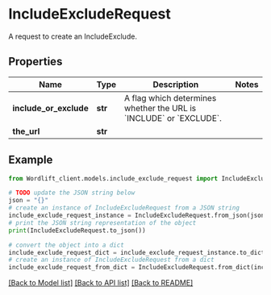 # IncludeExcludeRequest

A request to create an IncludeExclude.

## Properties

Name | Type | Description | Notes
------------ | ------------- | ------------- | -------------
**include_or_exclude** | **str** | A flag which determines whether the URL is &#x60;INCLUDE&#x60; or &#x60;EXCLUDE&#x60;. | 
**the_url** | **str** |  | 

## Example

```python
from Wordlift_client.models.include_exclude_request import IncludeExcludeRequest

# TODO update the JSON string below
json = "{}"
# create an instance of IncludeExcludeRequest from a JSON string
include_exclude_request_instance = IncludeExcludeRequest.from_json(json)
# print the JSON string representation of the object
print(IncludeExcludeRequest.to_json())

# convert the object into a dict
include_exclude_request_dict = include_exclude_request_instance.to_dict()
# create an instance of IncludeExcludeRequest from a dict
include_exclude_request_from_dict = IncludeExcludeRequest.from_dict(include_exclude_request_dict)
```
[[Back to Model list]](../README.md#documentation-for-models) [[Back to API list]](../README.md#documentation-for-api-endpoints) [[Back to README]](../README.md)


